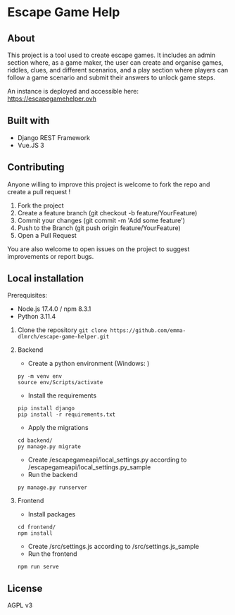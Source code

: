 # Escape Game Help

## About

This project is a tool used to create escape games. It includes an admin section where, as a game maker, the user can create and organise games, riddles, clues, and different scenarios, and
a play section where players can follow a game scenario and submit their answers to unlock game steps.

An instance is deployed and accessible here:
https://escapegamehelper.ovh 

## Built with
* Django REST Framework
* Vue.JS 3

## Contributing

Anyone willing to improve this project is welcome to fork the repo and create a pull request !

1. Fork the project
2. Create a feature branch (git checkout -b feature/YourFeature)
3. Commit your changes (git commit -m 'Add some feature')
4. Push to the Branch (git push origin feature/YourFeature)
5. Open a Pull Request

You are also welcome to open issues on the project to suggest improvements or report bugs.

## Local installation 

Prerequisites:
- Node.js 17.4.0 / npm 8.3.1
- Python 3.11.4

1. Clone the repository
`git clone https://github.com/emma-dlmrch/escape-game-helper.git`

2. Backend
    - Create a python environment
    (Windows: )
    ```
    py -m venv env
    source env/Scripts/activate
    ```

    - Install the requirements
    ```
    pip install django
    pip install -r requirements.txt
    ```
    - Apply the migrations
    ```
    cd backend/
    py manage.py migrate
    ```
    - Create /escapegameapi/local_settings.py according to /escapegameapi/local_settings.py_sample
    - Run the backend
    ```
    py manage.py runserver
    ```

3. Frontend
    - Install packages
    ```
    cd frontend/
    npm install
    ```
    - Create /src/settings.js according to /src/settings.js_sample
    - Run the frontend
    ```
    npm run serve
    ```

## License

AGPL v3



